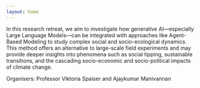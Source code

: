 ```yaml
---
layout: home
---
```

In this research retreat, we aim to investigate how generative AI—especially Large Language Models—can be integrated with approaches like Agent-Based Modeling to study complex social and socio-ecological dynamics. This method offers an alternative to large-scale field experiments and may provide deeper insights into phenomena such as social tipping, sustainable transitions, and the cascading socio-economic and socio-political impacts of climate change.

Organisers: Professor Viktoria Spaiser and Ajaykumar Manivannan
